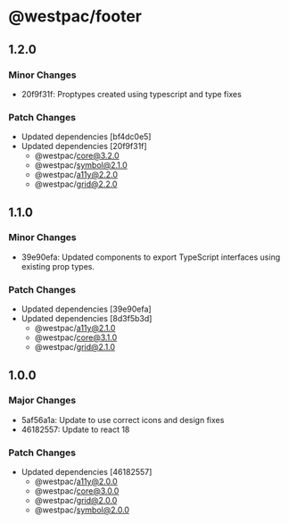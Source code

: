 # @westpac/footer

## 1.2.0

### Minor Changes

- 20f9f31f: Proptypes created using typescript and type fixes

### Patch Changes

- Updated dependencies [bf4dc0e5]
- Updated dependencies [20f9f31f]
  - @westpac/core@3.2.0
  - @westpac/symbol@2.1.0
  - @westpac/a11y@2.2.0
  - @westpac/grid@2.2.0

## 1.1.0

### Minor Changes

- 39e90efa: Updated components to export TypeScript interfaces using existing prop types.

### Patch Changes

- Updated dependencies [39e90efa]
- Updated dependencies [8d3f5b3d]
  - @westpac/a11y@2.1.0
  - @westpac/core@3.1.0
  - @westpac/grid@2.1.0

## 1.0.0

### Major Changes

- 5af56a1a: Update to use correct icons and design fixes
- 46182557: Update to react 18

### Patch Changes

- Updated dependencies [46182557]
  - @westpac/a11y@2.0.0
  - @westpac/core@3.0.0
  - @westpac/grid@2.0.0
  - @westpac/symbol@2.0.0
